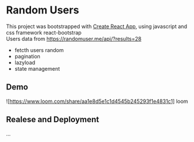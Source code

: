 # Random Users

This project was bootstrapped with [Create React App](https://github.com/facebook/create-react-app), using javascript and css framework react-bootstrap </br>
Users data from https://randomuser.me/api/?results=28
<ul>
  <li>fetcth users random</li>
  <li>pagination</li>
  <li>lazyload</li>
  <li>state management</li>
 </ul> 

## Demo
![https://www.loom.com/share/aa1e8d5e1c1d4545b245293f1e4831c1] loom

## Realese and Deployment

...

 
